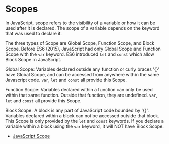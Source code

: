 # Scopes

In JavaScript, scope refers to the visibility of a variable or how it can be used after it is declared. The scope of a variable depends on the keyword that was used to declare it.

The three types of Scope are Global Scope, Function Scope, and Block Scope. Before ES6 (2015), JavaScript had only Global Scope and Function Scope with the `var` keyword. ES6 introduced `let` and `const` which allow Block Scope in JavaScript.

Global Scope: Variables declared outside any function or curly braces '{}' have Global Scope, and can be accessed from anywhere within the same Javascript code. `var`, `let` and `const` all provide this Scope.

Function Scope: Variables declared within a function can only be used within that same function. Outside that function, they are undefined. `var`, `let` and `const` all provide this Scope.

Block Scope: A block is any part of JavaScript code bounded by '{}'. Variables declared within a block can not be accessed outside that block. This Scope is only provided by the `let` and `const` keywords. If you declare a variable within a block using the `var` keyword, it will NOT have Block Scope.


- [JavaScript Scope](https://www.w3schools.com/js/js_scope.asp)
